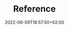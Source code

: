 ---
title: "Reference"
date: 2022-06-09T18:57:50+02:00
lastmod: 2022-06-09T18:57:50+02:00
draft: true
images: []
weight: 999
toc: true
menu:
  docs:
    weight: 80
    parent: "Configuration"
---